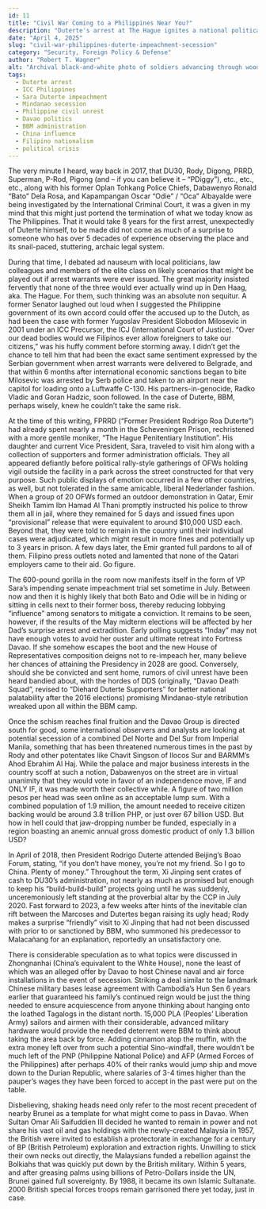 ```yaml
---
id: 11
title: "Civil War Coming to a Philippines Near You?"
description: "Duterte's arrest at The Hague ignites a national political crisis, threatening Sara Duterte's career, stirring Mindanaoan secessionist talk, and courting China into the mix."
date: "April 4, 2025"
slug: "civil-war-philippines-duterte-impeachment-secession"
category: "Security, Foreign Policy & Defense"
author: "Robert T. Wagner"
alt: "Archival black-and-white photo of soldiers advancing through wooded terrain during a military offensive, evoking themes of civil war, armed rebellion, and secessionist conflict relevant to the political unrest surrounding the Duterte impeachment crisis in the Philippines."
tags:
  - Duterte arrest
  - ICC Philippines
  - Sara Duterte impeachment
  - Mindanao secession
  - Philippine civil unrest
  - Davao politics
  - BBM administration
  - China influence
  - Filipino nationalism
  - political crisis
---
```


The very minute I heard, way back in 2017, that DU30, Rody, Digong, PRRD, Superman, P-Rod, Pigong (and – if you can believe it – “PDiggy”), etc., etc., etc., along with his former Oplan Tohkang Police Chiefs, Dabawenyo Ronald “Bato” Dela Rosa, and Kapampangan Oscar “Odie” / “Oca” Albayalde were being investigated by the International Criminal Court, it was a given in my mind that this might just portend the termination of what we today know as The Philippines. That it would take 8 years for the first arrest, unexpectedly of Duterte himself, to be made did not come as much of a surprise to someone who has over 5 decades of experience observing the place and its snail-paced, stuttering, archaic legal system.

During that time, I debated ad nauseum with local politicians, law colleagues and members of the elite class on likely scenarios that might be played out if arrest warrants were ever issued. The great majority insisted fervently that none of the three would ever actually wind up in Den Haag, aka. The Hague. For them, such thinking was an absolute non sequitur. A former Senator laughed out loud when I suggested the Philippine government of its own accord could offer the accused up to the Dutch, as had been the case with former Yugoslav President Slobodon Milosevic in 2001 under an ICC Precursor, the ICJ (International Court of Justice). “Over our dead bodies would we Filipinos ever allow foreigners to take our citizens,” was his huffy comment before storming away. I didn’t get the chance to tell him that had been the exact same sentiment expressed by the Serbian government when arrest warrants were delivered to Belgrade, and that within 6 months after international economic sanctions began to bite Milosevic was arrested by Serb police and taken to an airport near the capitol for loading onto a Luftwaffe C-130. His partners-in-genocide, Radko Vladic and Goran Hadzic, soon followed. In the case of Duterte, BBM, perhaps wisely, knew he couldn’t take the same risk.

At the time of this writing, FPRRD (“Former President Rodrigo Roa Duterte”) had already spent nearly a month in the Scheveningen Prison, rechristened with a more gentile moniker, “The Hague Penitentiary Institution”. His daughter and current Vice President, Sara, traveled to visit him along with a collection of supporters and former administration officials. They all appeared defiantly before political rally-style gatherings of OFWs holding vigil outside the facility in a park across the street constructed for that very purpose. Such public displays of emotion occurred in a few other countries, as well, but not tolerated in the same amicable, liberal Nederlander fashion. When a group of 20 OFWs formed an outdoor demonstration in Qatar, Emir Sheikh Tamim Ibn Hamad Al Thani promptly instructed his police to throw them all in jail, where they remained for 5 days and issued fines upon “provisional” release that were equivalent to around $10,000 USD each. Beyond that, they were told to remain in the country until their individual cases were adjudicated, which might result in more fines and potentially up to 3 years in prison. A few days later, the Emir granted full pardons to all of them. Filipino press outlets noted and lamented that none of the Qatari employers came to their aid. Go figure.

The 600-pound gorilla in the room now manifests itself in the form of VP Sara’s impending senate impeachment trial set sometime in July. Between now and then it is highly likely that both Bato and Odie will be in hiding or sitting in cells next to their former boss, thereby reducing lobbying “influence” among senators to mitigate a conviction. It remains to be seen, however, if the results of the May midterm elections will be affected by her Dad’s surprise arrest and extradition. Early polling suggests “Inday” may not have enough votes to avoid her ouster and ultimate retreat into Fortress Davao. If she somehow escapes the boot and the new House of Representatives composition deigns not to re-impeach her, many believe her chances of attaining the Presidency in 2028 are good. Conversely, should she be convicted and sent home, rumors of civil unrest have been heard bandied about, with the hordes of DDS (originally, “Davao Death Squad”, revised to “Diehard Duterte Supporters” for better national palatability after the 2016 elections) promising Mindanao-style retribution wreaked upon all within the BBM camp.

Once the schism reaches final fruition and the Davao Group is directed south for good, some international observers and analysts are looking at potential secession of a combined Del Norte and Del Sur from Imperial Manila, something that has been threatened numerous times in the past by Rody and other potentates like Chavit Singson of Ilocos Sur and BARMM’s Ahod Ebrahim Al Haj. While the palace and major business interests in the country scoff at such a notion, Dabawenyos on the street are in virtual unanimity that they would vote in favor of an independence move, IF and ONLY IF, it was made worth their collective while. A figure of two million pesos per head was seen online as an acceptable lump sum. With a combined population of 1.9 million, the amount needed to receive citizen backing would be around 3.8 trillion PHP, or just over 67 billion USD. But how in hell could that jaw-dropping number be funded, especially in a region boasting an anemic annual gross domestic product of only 1.3 billion USD?

In April of 2018, then President Rodrigo Duterte attended Beijing’s Boao Forum, stating, “if you don’t have money, you’re not my friend. So I go to China. Plenty of money.” Throughout the term, Xi Jinping sent crates of cash to DU30’s administration, not nearly as much as promised but enough to keep his “build-build-build” projects going until he was suddenly, unceremoniously left standing at the proverbial altar by the CCP in July 2020. Fast forward to 2023, a few weeks after hints of the inevitable clan rift between the Marcoses and Dutertes began raising its ugly head; Rody makes a surprise “friendly” visit to Xi Jinping that had not been discussed with prior to or sanctioned by BBM, who summoned his predecessor to Malacañang for an explanation, reportedly an unsatisfactory one.

There is considerable speculation as to what topics were discussed in Zhongnanhai (China’s equivalent to the White House), none the least of which was an alleged offer by Davao to host Chinese naval and air force installations in the event of secession. Striking a deal similar to the landmark Chinese military bases lease agreement with Cambodia’s Hun Sen 6 years earlier that guaranteed his family’s continued reign would be just the thing needed to ensure acquiescence from anyone thinking about hanging onto the loathed Tagalogs in the distant north. 15,000 PLA (Peoples’ Liberation Army) sailors and airmen with their considerable, advanced military hardware would provide the needed deterrent were BBM to think about taking the area back by force. Adding cinnamon atop the muffin, with the extra money left over from such a potential Sino-windfall, there wouldn’t be much left of the PNP (Philippine National Police) and AFP (Armed Forces of the Philippines) after perhaps 40% of their ranks would jump ship and move down to the Durian Republic, where salaries of 3-4 times higher than the pauper’s wages they have been forced to accept in the past were put on the table.

Disbelieving, shaking heads need only refer to the most recent precedent of nearby Brunei as a template for what might come to pass in Davao. When Sultan Omar Ali Saifuddien III decided he wanted to remain in power and not share his vast oil and gas holdings with the newly-created Malaysia in 1957, the British were invited to establish a protectorate in exchange for a century of BP (British Petroleum) exploration and extraction rights. Unwilling to stick their own necks out directly, the Malaysians funded a rebellion against the Bolkiahs that was quickly put down by the British military. Within 5 years, and after greasing palms using billions of Petro-Dollars inside the UN, Brunei gained full sovereignty. By 1988, it became its own Islamic Sultanate. 2000 British special forces troops remain garrisoned there yet today, just in case.
